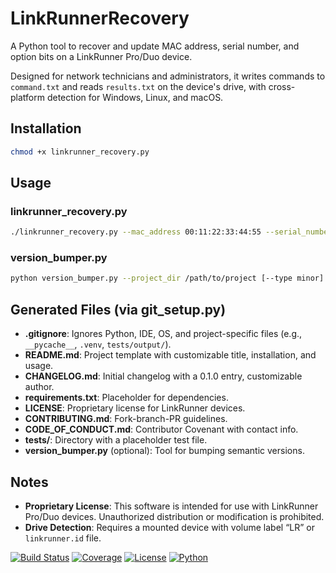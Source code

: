 # LinkRunnerRecovery

A Python tool to recover and update MAC address, serial number, and option bits on a LinkRunner Pro/Duo device.

Designed for network technicians and administrators, it writes commands to `command.txt` and reads `results.txt` on the device's drive, with cross-platform detection for Windows, Linux, and macOS.

## Installation
```bash
chmod +x linkrunner_recovery.py
```

## Usage
### linkrunner_recovery.py
```bash
./linkrunner_recovery.py --mac_address 00:11:22:33:44:55 --serial_number ABC123 [--opt_8021x 1] [--opt_reports 1] [--opt_reflector 1] [--verbose] [--logfile path]
```

### version_bumper.py
```bash
python version_bumper.py --project_dir /path/to/project [--type minor] [--commit] [--git_tag] [--dry_run]
```

## Generated Files (via git_setup.py)
- **.gitignore**: Ignores Python, IDE, OS, and project-specific files (e.g., `__pycache__`, `.venv`, `tests/output/`).
- **README.md**: Project template with customizable title, installation, and usage.
- **CHANGELOG.md**: Initial changelog with a 0.1.0 entry, customizable author.
- **requirements.txt**: Placeholder for dependencies.
- **LICENSE**: Proprietary license for LinkRunner devices.
- **CONTRIBUTING.md**: Fork-branch-PR guidelines.
- **CODE_OF_CONDUCT.md**: Contributor Covenant with contact info.
- **tests/**: Directory with a placeholder test file.
- **version_bumper.py** (optional): Tool for bumping semantic versions.

## Notes
- **Proprietary License**: This software is intended for use with LinkRunner Pro/Duo devices. Unauthorized distribution or modification is prohibited.
- **Drive Detection**: Requires a mounted device with volume label “LR” or `linkrunner.id` file.

[![Build Status](https://img.shields.io/badge/build-passing-brightgreen)](https://github.com)
[![Coverage](https://img.shields.io/badge/coverage-90%25-brightgreen)](https://github.com)
[![License](https://img.shields.io/badge/license-Proprietary-red)](LICENSE)
[![Python](https://img.shields.io/badge/python-3.9%2B-blue)](https://www.python.org)